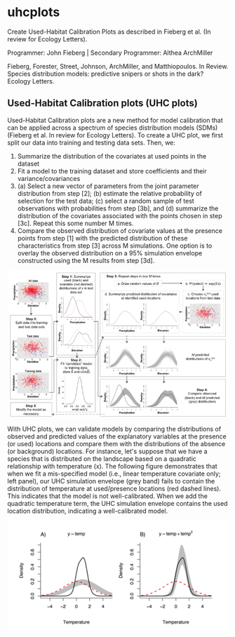 # uhcplots
Create Used-Habitat Calibration Plots as described in Fieberg et al. (In review for Ecology Letters).

Programmer: John Fieberg | Secondary Programmer: Althea ArchMiller

Fieberg, Forester, Street, Johnson, ArchMiller, and Matthiopoulos. In Review. Species distribution models: predictive snipers or shots in the dark? Ecology Letters.

## Used-Habitat Calibration plots (UHC plots)

Used-Habitat Calibration plots are a new method for model calibration that can be applied across a spectrum of species distribution models (SDMs) (Fieberg et al. In review for Ecology Letters). To create a UHC plot, we first split our data into training and testing data sets. Then, we:

1. Summarize the distribution of the covariates at used points in the dataset
2. Fit a model to the training dataset and store coefficients and their variance/covariances
3. (a) Select a new vector of parameters from the joint parameter distribution from step [2]; (b) estimate the relative probability of selection for the test data; (c) select a random sample of test observations with probabilities from step [3b], and (d) summarize the distribution of the covariates associated with the points chosen in step [3c]. Repeat this some number M times.
4. Compare the observed distribution of covariate values at the presence points from step [1] with the predicted distribution of these characteristics from step [3] across M simulations. One option is to overlay the observed distribution on a 95% simulation envelope constructed using the M results from step [3d]. 

![UHCschematic](uhc_schematic.png)

With UHC plots, we can validate models by comparing the distributions of observed and predicted values of the explanatory variables at the presence (or used) locations and compare them with the distributions of the absence (or background) locations. For instance, let's suppose that we have a species that is distributed on the landscape based on a quadratic relationship with temperature (x). The following figure demonstrates that when we fit a mis-specified model (i.e., linear temperature covariate only; left panel), our UHC simulation envelope (grey band) fails to contain the distribution of temperature at used/presence locations (red dashed lines). This indicates that the model is not well-calibrated. When we add the quadratic temperature term, the UHC simulation envelope contains the used location distribution, indicating a well-calibrated model.

![UHCplot](uhc_temperature.png)
